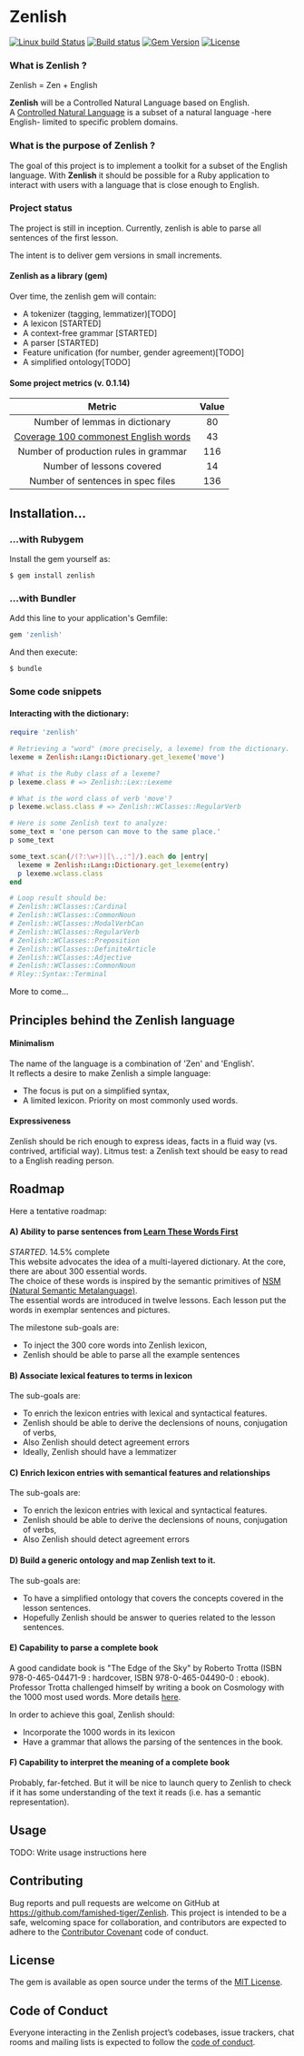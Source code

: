 # Zenlish
[![Linux build Status](https://travis-ci.org/famished-tiger/Zenlish.svg?branch=master)](https://travis-ci.org/famished-tiger/Zenlish)
[![Build status](https://ci.appveyor.com/api/projects/status/bef59whiacuv51yn?svg=true)](https://ci.appveyor.com/project/famished-tiger/zenlish)
[![Gem Version](https://badge.fury.io/rb/zenlish.svg)](https://badge.fury.io/rb/zenlish)
[![License](https://img.shields.io/badge/license-MIT-brightgreen.svg?style=flat)](https://github.com/famished-tiger/Zenlish/blob/master/LICENSE.txt)
### What is __Zenlish__ ?  

Zenlish = Zen + English  

__Zenlish__ will be a Controlled Natural Language based on English.  
A [Controlled Natural Language](https://en.wikipedia.org/wiki/Controlled_natural_language)
is a subset of a natural language -here English- limited to specific problem domains.


### What is the purpose of __Zenlish__ ?
The goal of this project is to implement a toolkit for a subset of the English language.
With __Zenlish__ it should be possible for a Ruby application to interact with
users with a language that is close enough to English.

### Project status

The project is still in inception. Currently, zenlish is able to parse all
sentences of the first lesson.

The intent is to deliver gem versions in small increments.

#### Zenlish as a library (gem)
Over time, the zenlish gem will contain:
- A tokenizer (tagging, lemmatizer)[TODO]
- A lexicon [STARTED]
- A context-free grammar [STARTED]
- A parser [STARTED]
- Feature unification (for number, gender agreement)[TODO]
- A simplified ontology[TODO]


#### Some project metrics (v. 0.1.14)
|Metric|Value|  
|:-:|:-:|
| Number of lemmas in dictionary        | 80  |
| [Coverage 100 commonest English words](https://en.wikipedia.org/wiki/Most_common_words_in_English)  | 43 |
| Number of production rules in grammar | 116 |
| Number of lessons covered             | 14  |
| Number of sentences in spec files     | 136 |


## Installation...
### ...with Rubygem
Install the gem yourself as:

    $ gem install zenlish

### ...with Bundler
Add this line to your application's Gemfile:

```ruby
gem 'zenlish'
```

And then execute:

    $ bundle


### Some code snippets

#### Interacting with the dictionary:
```ruby
require 'zenlish'

# Retrieving a "word" (more precisely, a lexeme) from the dictionary.
lexeme = Zenlish::Lang::Dictionary.get_lexeme('move')

# What is the Ruby class of a lexeme?
p lexeme.class # => Zenlish::Lex::Lexeme

# What is the word class of verb 'move'?
p lexeme.wclass.class # => Zenlish::WClasses::RegularVerb

# Here is some Zenlish text to analyze:
some_text = 'one person can move to the same place.'
p some_text

some_text.scan(/(?:\w+)|[\.,:"]/).each do |entry|
  lexeme = Zenlish::Lang::Dictionary.get_lexeme(entry)
  p lexeme.wclass.class
end

# Loop result should be:
# Zenlish::WClasses::Cardinal
# Zenlish::WClasses::CommonNoun
# Zenlish::WClasses::ModalVerbCan
# Zenlish::WClasses::RegularVerb
# Zenlish::WClasses::Preposition
# Zenlish::WClasses::DefiniteArticle
# Zenlish::WClasses::Adjective
# Zenlish::WClasses::CommonNoun
# Rley::Syntax::Terminal
```

More to come...

## Principles behind the Zenlish language


#### Minimalism
The name of the language is a combination of 'Zen' and 'English'.  
It reflects a desire to make Zenlish a simple language:  
- The focus is put on a simplified syntax,
- A limited lexicon. Priority on most commonly used words.


#### Expressiveness
Zenlish should be rich enough to express ideas, facts in a fluid way (vs. contrived, artificial way).
Litmus test: a Zenlish text should be easy to read to a English reading person.


## Roadmap

Here a tentative roadmap:

#### A) Ability to parse sentences from [Learn These Words First](http://learnthesewordsfirst.com/)
*STARTED*. 14.5% complete  
This website advocates the idea of a multi-layered dictionary.
At the core, there are about 300 essential words.  
The choice of these words is inspired by the semantic primitives of [NSM
(Natural Semantic Metalanguage)](https://en.wikipedia.org/wiki/Natural_semantic_metalanguage).  
The essential words are introduced in twelve lessons. Each lesson put the words
in exemplar sentences and pictures.

The milestone sub-goals are:
- To inject the 300 core words into Zenlish lexicon,
- Zenlish should be able to parse all the example sentences

#### B) Associate lexical features to terms in lexicon
The sub-goals are:
- To enrich the lexicon entries with lexical and syntactical features.
- Zenlish should be able to derive the declensions of nouns, conjugation of verbs,
- Also Zenlish should detect agreement errors
- Ideally, Zenlish should have a lemmatizer

#### C) Enrich lexicon entries with semantical features and relationships
The sub-goals are:
- To enrich the lexicon entries with lexical and syntactical features.
- Zenlish should be able to derive the declensions of nouns, conjugation of verbs,
- Also Zenlish should detect agreement errors

#### D) Build a generic ontology and map Zenlish text to it.
The sub-goals are:
- To have a simplified ontology that covers the concepts covered in the lesson sentences.
- Hopefully Zenlish should be answer to queries related to the lesson sentences.

#### E) Capability to parse a complete book
A good candidate book is "The Edge of the Sky" by Roberto Trotta (ISBN 978-0-465-04471-9 : hardcover, ISBN 978-0-465-04490-0 : ebook).  
Professor Trotta challenged himself by writing a book on Cosmology with the 1000 most used words. More details [here](http://robertotrotta.com/the-edge-of-the-sky/).

In order to achieve this goal, Zenlish should:
- Incorporate the 1000 words in its lexicon
- Have a grammar that allows the parsing of the sentences in the book.

#### F) Capability to interpret the meaning of a complete book
Probably, far-fetched. But it will be nice to launch query to Zenlish to check if
it has some understanding of the text it reads (i.e. has a semantic representation).



## Usage

TODO: Write usage instructions here

## Contributing

Bug reports and pull requests are welcome on GitHub at https://github.com/famished-tiger/Zenlish. This project is intended to be a safe, welcoming space for collaboration, and contributors are expected to adhere to the [Contributor Covenant](http://contributor-covenant.org) code of conduct.

## License

The gem is available as open source under the terms of the [MIT License](https://opensource.org/licenses/MIT).

## Code of Conduct

Everyone interacting in the Zenlish project’s codebases, issue trackers, chat rooms and mailing lists is expected to follow the [code of conduct](https://github.com/famished-tiger/Zenlish/blob/master/CODE_OF_CONDUCT.md).
